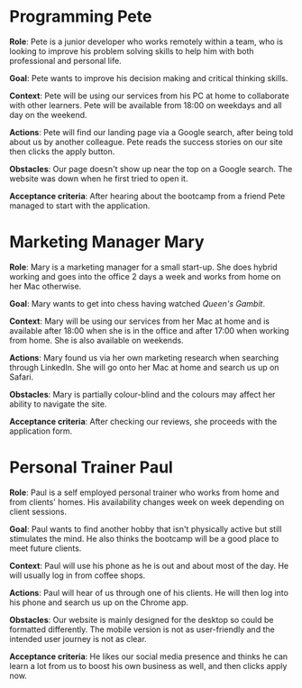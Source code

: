 # Programming Pete

**Role**: Pete is a junior developer who works remotely within a team, who is looking to improve his problem solving skills to help him with both professional and personal life.

**Goal**: Pete wants to improve his decision making and critical thinking skills.

**Context**: Pete will be using our services from his PC at home to collaborate with other learners. Pete will be available from 18:00 on weekdays and all day on the weekend.

**Actions**: Pete will find our landing page via a Google search, after being told about us by another colleague. Pete reads the success stories on our site then clicks the apply button.

**Obstacles**: Our page doesn't show up near the top on a Google search. The website was down when he first tried to open it.

**Acceptance criteria**: After hearing about the bootcamp from a friend Pete managed to start with the application.


# Marketing Manager Mary

**Role**: Mary is a marketing manager for a small start-up. She does hybrid working and goes into the office 2 days a week and works from home on her Mac otherwise.

**Goal**: Mary wants to get into chess having watched *Queen's Gambit*.

**Context**: Mary will be using our services from her Mac at home and is available after 18:00 when she is in the office and after 17:00 when working from home. She is also available on weekends.

**Actions**: Mary found us via her own marketing research when searching through LinkedIn. She will go onto her Mac at home and search us up on Safari.

**Obstacles**: Mary is partially colour-blind and the colours may affect her ability to navigate the site.

**Acceptance criteria**: After checking our reviews, she proceeds with the application form.

# Personal Trainer Paul

**Role**: Paul is a self employed personal trainer who works from home and from clients' homes. His availability changes week on week depending on client sessions.

**Goal**: Paul wants to find another hobby that isn't physically active but still stimulates the mind. He also thinks the bootcamp will be a good place to meet future clients.

**Context**: Paul will use his phone as he is out and about most of the day. He will usually log in from coffee shops.

**Actions**: Paul will hear of us through one of his clients. He will then log into his phone and search us up on the Chrome app.

**Obstacles**: Our website is mainly designed for the desktop so could be formatted differently. The mobile version is not as user-friendly and the intended user journey is not as clear.

**Acceptance criteria**: He likes our social media presence and thinks he can learn a lot from us to boost his own business as well, and then clicks apply now.
